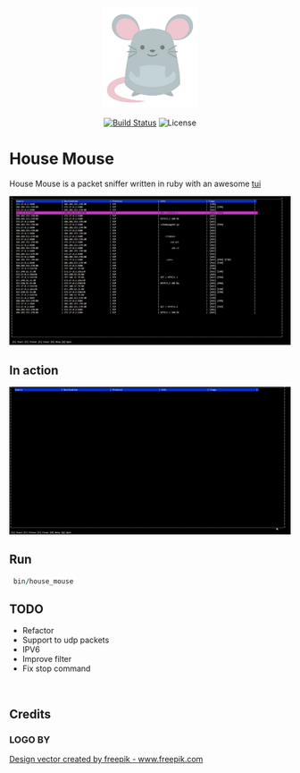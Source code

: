 <p align="center"><img src="./docs/logo.png" width="170"></p>

<p align="center">
<a href="https://travis-ci.org/arthurfsilva/house_mouse"><img src="https://travis-ci.org/arthurfsilva/house_mouse.svg" alt="Build Status"></a>
<img src="https://img.shields.io/badge/license-MIT-brightgreen" alt="License">
</p>


# House Mouse

House Mouse is a packet sniffer written in ruby with an awesome <a href="https://en.wikipedia.org/wiki/Text-based_user_interface">tui</a>

<img src="./docs/screenshot1.png">

## In action
<img src="./docs/firstcapture.gif">

## Run

```ruby
 bin/house_mouse
```

## TODO
 - Refactor
 - Support to udp packets
 - IPV6
 - Improve filter
 - Fix stop command

<br />

## Credits
### LOGO BY
<a href="https://www.freepik.com/vectors/design">Design vector created by freepik - www.freepik.com</a>